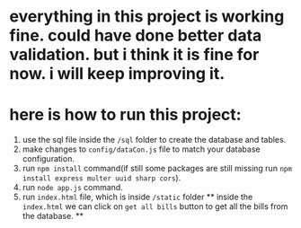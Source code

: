 # everything in this project  is working fine. could have done better data validation. but i think it is fine for now. i will keep improving it.

# here is how to run this project:

1. use the sql file inside the `/sql` folder to create the database and tables.
2. make changes to `config/dataCon.js` file to match your database configuration.
3. run `npm install` command(if still some packages are still missing run `npm install express multer uuid sharp cors`).
4. run `node app.js` command.
6. run `index.html` file, which is inside `/static` folder
** inside the `index.html` we can click on `get all bills` button to get all the bills from the database. **
